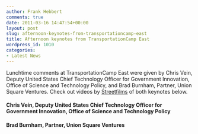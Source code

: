 ```yaml
---
author: Frank Hebbert
comments: true
date: 2011-03-16 14:47:54+00:00
layout: post
slug: afternoon-keynotes-from-transportationcamp-east
title: Afternoon keynotes from TransportationCamp East
wordpress_id: 1010
categories:
- Latest News
---
```


Lunchtime comments at TransportationCamp East were given by Chris Vein, Deputy United States Chief Technology Officer for Government Innovation, Office of Science and Technology Policy, and Brad Burnham, Partner, Union Square Ventures. Check out videos by [Streetfilms](http://streetfilms.org) of both keynotes below.<!-- more -->



#### Chris Vein, Deputy United States Chief Technology Officer for Government Innovation, Office of Science and Technology Policy






#### Brad Burnham, Partner, Union Square Ventures



